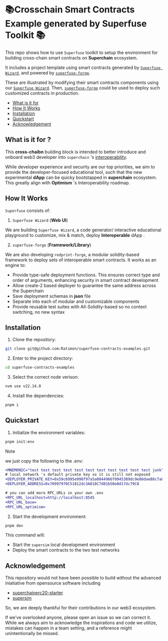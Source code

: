 <h1>📚Crosschain Smart Contracts Example generated by Superfuse Toolkit 📚</h1>


This repo shows how to use `Superfuse` toolkit to setup the environment for building cross-chain smart contracts on **Superchain** ecosystem.

It includes a project template using smart contracts generated by [`Superfuse Wizard`](https://github.com/Ratimon/superfuse-wizard), and powered by [`superfuse-forge`](https://github.com/Ratimon/superfuse-forge).


These are illustrated by modifying their smart contracts components using our [`Superfuse Wizard`](https://github.com/Ratimon/superfuse-wizard). Then, [`superfuse-forge`](https://github.com/Ratimon/superfuse-forge) could be used to deploy such customized contracts in production.

- [What is it for](#what-is-it-for)
- [How It Works](#how-it-works)
- [Installation](#installation)
- [Quickstart](#quickstart)
- [Acknowledgement](#acknowledgement)


## What is it for ?

This **cross-chaibn** building block is intended to better introduce and onboard web3 developer into `superchain` 's [interoperability](https://docs.optimism.io/stack/interop/explainer).


While developer experience and security are our top priorities, we aim to provide the developer-focused educational tool, such that the new experimental **dApp** can be quicky bootstapped in **superchain** ecosystem. This greatly align with **Optimism** 's Interoperability roadmap.


## How It Works

`Superfuse` consists of:

1. `Superfuse Wizard` (**Web UI**)

We are building `Superfuse Wizard`, a code generator/ interactive educational playground to customize, mix & match, deploy **Interoperable** dApp .

2. `superfuse-forge` (**Framework/Library**)

We are also developing `redprint-forge`, a modular solidity-based framework to deploy sets of interoperable smart contracts. It works as an engine to:

- Provide type-safe deployment functions. This ensures correct type and order of arguments, enhancing security in smart contract development
- Allow create-2 based deployer  to guarantee the same address across the Superchain
- Save deployment schemas in **json** file
- Separate into each of modular and customizable components
- Provide reusable test suites with All-Solidity-based so no context switching, no new syntax


## Installation

1. Clone the repository:

```bash
git clone git@github.com:Ratimon/superfuse-contracts-examples.git
```

2. Enter to the project directory:

```bash
cd superfuse-contracts-examples
```

3. Select the correct node verison:

```bash
nvm use v22.14.0
```

4. Install the dependencies:

```bash
pnpm i
```

## Quickstart

1. Initialize the environment variables:

```bash
pnpm init:env
```

>[!NOTE]
>  we just copy the following to the .env:

```diff
+MNEMONIC="test test test test test test test test test test test junk"
# local network 's default private key so it is still not exposed
+DEPLOYER_PRIVATE_KEY=0x59c6995e998f97a5a0044966f0945389dc9e86dae88c7a8412f4603b6b78690d
+DEPLOYER_ADDRESS=0x70997970C51812dc3A010C7d01b50e0d17dc79C8

# you can add more RPC_URLs in your own .env
+RPC_URL_localhost=http://localhost:8545
+RPC_URL_base=
+RPC_URL_optimism=
```

2. Start the development environment:

```sh
pnpm dev
```

This command will:

- Start the `supersim` local development environment
- Deploy the smart contracts to the two test networks


## Acknowledgement

This repository would not have been possible to build without the advanced iniatiative from opensource software including

- [superchainerc20-starter](https://github.com/ethereum-optimism/superchainerc20-starter)
- [supersim](https://github.com/ethereum-optimism/supersim)

So, we are deeply thankful for their contributions in our web3 ecosystem.

If we’ve overlooked anyone, please open an issue so we can correct it. While we always aim to acknowledge the inspirations and code we utilize, mistakes can happen in a team setting, and a reference might unintentionally be missed.